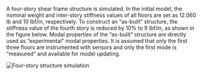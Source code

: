 A four-story shear frame structure is simulated. In the initial model, the nominal weight and inter-story stiffness values of all floors are set as 12.060 lb and 10 lbf/in, respectively. To construct an “as-built” structure, the stiffness value of the fourth story is reduced by 10% to 9 lbf/in, as shown in the figure below. Modal properties of the “as-built” structure are directly used as “experimental” modal properties. It is assumed that only the first three floors are instrumented with sensors and only the first mode is “measured” and available for model updating.

![Four-story structure simulation](https://github.com/ywang-structures/Structural-Model-Updating/blob/master/FourStoryStructure/Figure/Four-story%20structure%20simulation.png?raw=true)
